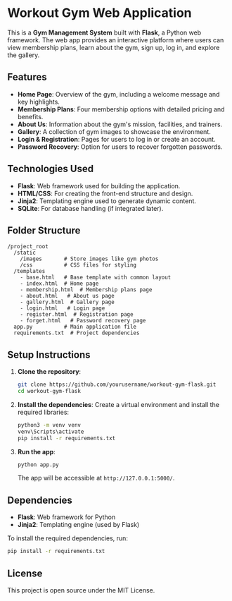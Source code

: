# Workout Gym Web Application

This is a **Gym Management System** built with **Flask**, a Python web framework. The web app provides an interactive platform where users can view membership plans, learn about the gym, sign up, log in, and explore the gallery.

## Features

- **Home Page**: Overview of the gym, including a welcome message and key highlights.
- **Membership Plans**: Four membership options with detailed pricing and benefits.
- **About Us**: Information about the gym's mission, facilities, and trainers.
- **Gallery**: A collection of gym images to showcase the environment.
- **Login & Registration**: Pages for users to log in or create an account.
- **Password Recovery**: Option for users to recover forgotten passwords.

## Technologies Used

- **Flask**: Web framework used for building the application.
- **HTML/CSS**: For creating the front-end structure and design.
- **Jinja2**: Templating engine used to generate dynamic content.
- **SQLite**: For database handling (if integrated later).

## Folder Structure

```
/project_root
  /static
    /images       # Store images like gym photos
    /css          # CSS files for styling
  /templates
    - base.html   # Base template with common layout
    - index.html  # Home page
    - membership.html  # Membership plans page
    - about.html   # About us page
    - gallery.html  # Gallery page
    - login.html   # Login page
    - register.html  # Registration page
    - forget.html   # Password recovery page
  app.py          # Main application file
  requirements.txt  # Project dependencies
```

## Setup Instructions

1. **Clone the repository**:
   ```bash
   git clone https://github.com/yourusername/workout-gym-flask.git
   cd workout-gym-flask
   ```

2. **Install the dependencies**:
   Create a virtual environment and install the required libraries:
   ```bash
   python3 -m venv venv
   venv\Scripts\activate
   pip install -r requirements.txt
   ```

3. **Run the app**:
   ```bash
   python app.py
   ```
   The app will be accessible at `http://127.0.0.1:5000/`.

## Dependencies

- **Flask**: Web framework for Python
- **Jinja2**: Templating engine (used by Flask)

To install the required dependencies, run:
```bash
pip install -r requirements.txt
```

## License

This project is open source under the MIT License.
